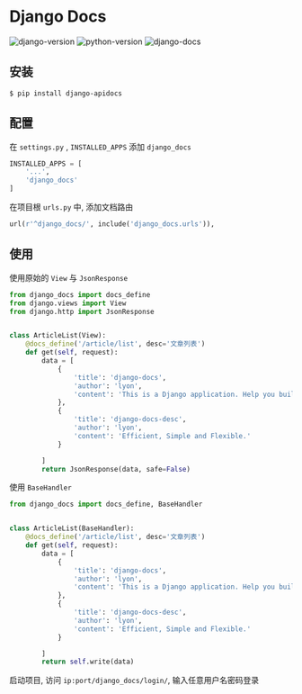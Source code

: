 # Django Docs

![django-version](https://img.shields.io/badge/django%20version-1.x-blue.svg)
![python-version](https://img.shields.io/badge/python-3.4%2C%203.5%2C%203.6-blue.svg)
![django-docs](https://img.shields.io/badge/django--docs-2.1.0-blue)


## 安装

```shell
$ pip install django-apidocs
```

## 配置

在 `settings.py` , `INSTALLED_APPS` 添加 `django_docs`

```python
INSTALLED_APPS = [
    '...',
    'django_docs'
]
```

在项目根 `urls.py` 中, 添加文档路由

```python
url(r'^django_docs/', include('django_docs.urls')),
```

## 使用


使用原始的 `View` 与 `JsonResponse`

```python
from django_docs import docs_define
from django.views import View
from django.http import JsonResponse


class ArticleList(View):
    @docs_define('/article/list', desc='文章列表')
    def get(self, request):
        data = [
            {
                'title': 'django-docs',
                'author': 'lyon',
                'content': 'This is a Django application. Help you build Web API quickly.'
            },
            {
                'title': 'django-docs-desc',
                'author': 'lyon',
                'content': 'Efficient, Simple and Flexible.'
            }

        ]
        return JsonResponse(data, safe=False)
```

使用 `BaseHandler`

```python
from django_docs import docs_define, BaseHandler


class ArticleList(BaseHandler):
    @docs_define('/article/list', desc='文章列表')
    def get(self, request):
        data = [
            {
                'title': 'django-docs',
                'author': 'lyon',
                'content': 'This is a Django application. Help you build Web API quickly.'
            },
            {
                'title': 'django-docs-desc',
                'author': 'lyon',
                'content': 'Efficient, Simple and Flexible.'
            }

        ]
        return self.write(data)
```

启动项目, 访问 `ip:port/django_docs/login/`, 输入任意用户名密码登录

